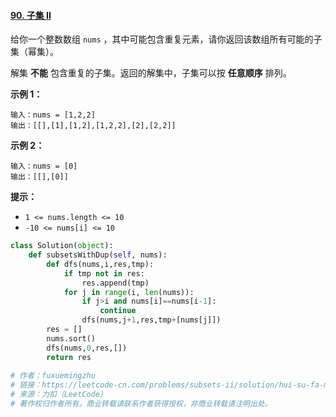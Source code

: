 #### [90. 子集 II](https://leetcode-cn.com/problems/subsets-ii/)

给你一个整数数组 `nums` ，其中可能包含重复元素，请你返回该数组所有可能的子集（幂集）。

解集 **不能** 包含重复的子集。返回的解集中，子集可以按 **任意顺序** 排列。

 

**示例 1：**

```
输入：nums = [1,2,2]
输出：[[],[1],[1,2],[1,2,2],[2],[2,2]]
```

**示例 2：**

```
输入：nums = [0]
输出：[[],[0]]
```

 

**提示：**

- `1 <= nums.length <= 10`
- `-10 <= nums[i] <= 10`

```python
class Solution(object):
    def subsetsWithDup(self, nums):
        def dfs(nums,i,res,tmp):
            if tmp not in res:
                res.append(tmp)
            for j in range(i, len(nums)):
                if j>i and nums[i]==nums[i-1]:
                    continue
                dfs(nums,j+1,res,tmp+[nums[j]])
        res = []
        nums.sort()
        dfs(nums,0,res,[])
        return res
      
# 作者：fuxuemingzhu
# 链接：https://leetcode-cn.com/problems/subsets-ii/solution/hui-su-fa-mo-ban-tao-lu-jian-hua-xie-fa-y4evs/
# 来源：力扣（LeetCode）
# 著作权归作者所有。商业转载请联系作者获得授权，非商业转载请注明出处。
```

